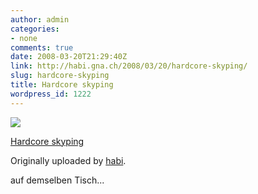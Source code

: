 ```yaml
---
author: admin
categories:
- none
comments: true
date: 2008-03-20T21:29:40Z
link: http://habi.gna.ch/2008/03/20/hardcore-skyping/
slug: hardcore-skyping
title: Hardcore skyping
wordpress_id: 1222
---
```


[![](http://farm4.static.flickr.com/3063/2348581282_e8ee9c6b28_m.jpg)](http://www.flickr.com/photos/habi/2348581282/)
   

 
  [Hardcore skyping](http://www.flickr.com/photos/habi/2348581282/)
    

  Originally uploaded by [habi](http://www.flickr.com/people/habi/).
 



auf demselben Tisch...
  

